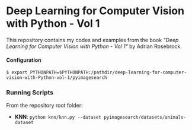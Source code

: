 # Deep Learning for Computer Vision with Python - Vol 1

This repository contains my codes and examples from the book _"Deep Learning for Computer Vision with Python - Vol 1"_ by Adrian Rosebrock.


#### Configuration
`$ export PYTHONPATH=$PYTHONPATH:/pathdir/deep-learning-for-computer-vision-with-Python-vol-1/pyimagesearch`

### Running Scripts
From the repository root folder:

- **KNN**: `python knn/knn.py --dataset pyimagesearch/datasets/animals-dataset`
   
